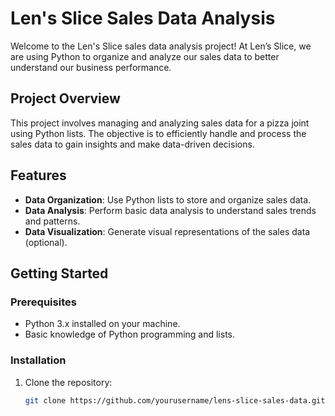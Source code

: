 # Len's Slice Sales Data Analysis

Welcome to the Len's Slice sales data analysis project! At Len’s Slice, we are using Python to organize and analyze our sales data to better understand our business performance.

## Project Overview

This project involves managing and analyzing sales data for a pizza joint using Python lists. The objective is to efficiently handle and process the sales data to gain insights and make data-driven decisions.

## Features

- **Data Organization**: Use Python lists to store and organize sales data.
- **Data Analysis**: Perform basic data analysis to understand sales trends and patterns.
- **Data Visualization**: Generate visual representations of the sales data (optional).

## Getting Started

### Prerequisites

- Python 3.x installed on your machine.
- Basic knowledge of Python programming and lists.

### Installation

1. Clone the repository:

   ```bash
   git clone https://github.com/yourusername/lens-slice-sales-data.git

